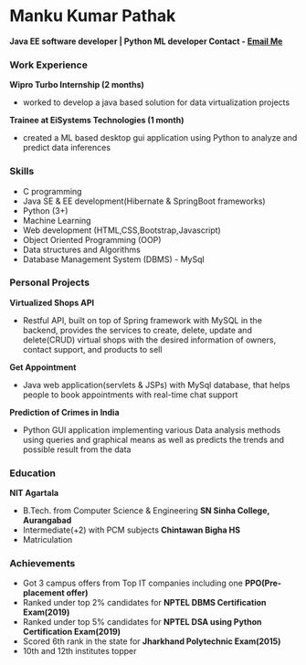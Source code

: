 # Manku Kumar Pathak 
**Java EE software developer | Python ML developer
Contact -  [Email Me](mankup1999@gmail.com)**

### Work Experience
**Wipro Turbo Internship (2 months)**
- worked to develop a java based solution for data virtualization projects

**Trainee at EiSystems Technologies (1 month)**
- created a ML based desktop gui application using Python to analyze and predict data inferences

### Skills
- C programming
- Java SE & EE development(Hibernate & SpringBoot frameworks)
- Python (3+)
- Machine Learning
- Web development (HTML,CSS,Bootstrap,Javascript)
- Object Oriented Programming (OOP)
- Data structures and Algorithms
- Database Management System (DBMS) - MySql

### Personal Projects
**Virtualized Shops API**
- Restful API, built on top of Spring framework with MySQL in the backend, provides the services to create, delete, update and delete(CRUD) virtual shops with the desired information of owners, contact support, and products to sell

**Get Appointment**
- Java web application(servlets & JSPs) with MySql database, that helps people to book appointments with real-time chat support

**Prediction of Crimes in India**
- Python GUI application implementing various Data analysis methods using queries and graphical means as well as predicts the trends and possible result from the data

### Education
**NIT Agartala**
- B.Tech. from Computer Science & Engineering
**SN Sinha College, Aurangabad**
- Intermediate(+2) with PCM subjects
**Chintawan Bigha HS**
- Matriculation


### Achievements 
- Got 3 campus offers from Top IT companies including one **PPO(Pre-placement offer)**
- Ranked under top 2% candidates for **NPTEL DBMS Certification Exam(2019)**
- Ranked under top 5% candidates for **NPTEL DSA using Python Certification Exam(2019)**
- Scored 6th rank in the state for **Jharkhand Polytechnic Exam(2015)**
- 10th and 12th institutes topper
